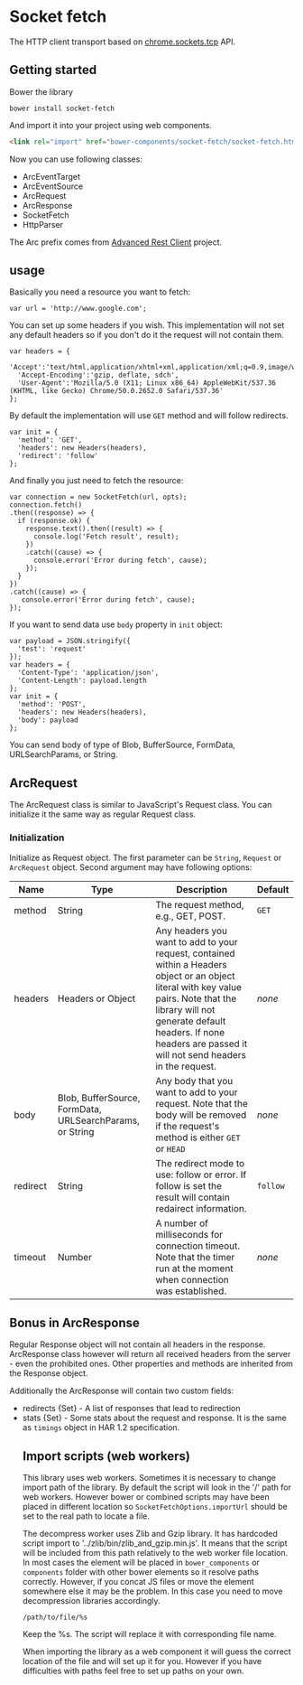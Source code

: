 # Socket fetch

The HTTP client transport based on [chrome.sockets.tcp] API.

## Getting started
Bower the library
```
bower install socket-fetch
```
And import it into your project using web components.
```html
<link rel="import" href="bower-components/socket-fetch/socket-fetch.html">
```
Now you can use following classes:
* ArcEventTarget
* ArcEventSource
* ArcRequest
* ArcResponse
* SocketFetch
* HttpParser

The Arc prefix comes from [Advanced Rest Client] project.

## usage

Basically you need a resource you want to fetch:
```
var url = 'http://www.google.com';
```
You can set up some headers if you wish.
This implementation will not set any default headers so if you don't do it the request will not contain them.
```
var headers = {
  'Accept':'text/html,application/xhtml+xml,application/xml;q=0.9,image/webp,*/*;q=0.8',
  'Accept-Encoding':'gzip, deflate, sdch',
  'User-Agent':'Mozilla/5.0 (X11; Linux x86_64) AppleWebKit/537.36 (KHTML, like Gecko) Chrome/50.0.2652.0 Safari/537.36'
};
```
By default the implementation will use `GET` method and will follow redirects.
```
var init = {
  'method': 'GET',
  'headers': new Headers(headers),
  'redirect': 'follow'
};
```
And finally you just need to fetch the resource:
```
var connection = new SocketFetch(url, opts);
connection.fetch()
.then((response) => {
  if (response.ok) {
    response.text().then((result) => {
      console.log('Fetch result', result);
    })
    .catch((cause) => {
      console.error('Error during fetch', cause);
    });
  }
})
.catch((cause) => {
   console.error('Error during fetch', cause);
});
```

If you want to send data use `body` property in `init` object:
```
var payload = JSON.stringify({
  'test': 'request'
});
var headers = {
  'Content-Type': 'application/json',
  'Content-Length': payload.length
};
var init = {
  'method': 'POST',
  'headers': new Headers(headers),
  'body': payload
};
```
You can send body of type of Blob, BufferSource, FormData, URLSearchParams, or String.

## ArcRequest
The ArcRequest class is similar to JavaScript's Request class. You can initialize it the same way as regular Request class.

### Initialization
Initialize as Request object. The first parameter can be `String`, `Request` or `ArcRequest` object.
Second argument may have following options:

| Name | Type | Description | Default |
| --- | --- | --- | --- |
| method | String | The request method, e.g., GET, POST. | `GET` |
| headers | Headers or Object | Any headers you want to add to your request, contained within a Headers object or an object literal with key value pairs. Note that the library will not generate default headers. If none headers are passed it will not send headers in the request. | _none_ |
| body | Blob, BufferSource, FormData, URLSearchParams, or String | Any body that you want to add to your request. Note that the body will be removed if the request's method is either `GET` or `HEAD` | _none_ |
| redirect | String | The redirect mode to use: follow or error. If follow is set the result will contain redairect information. | `follow` |
| timeout | Number | A number of milliseconds for connection timeout. Note that the timer run at the moment when connection was established. | _none_ |


## Bonus in ArcResponse
Regular Response object will not contain all headers in the response. ArcResponse class however will return all received headers from the server - even the prohibited ones. Other properties and methods are inherited from the Response object.

Additionally the ArcResponse will contain two custom fields:
* redirects {Set<ArcResponse>} - A list of responses that lead to redirection
* stats {Set<Object>} - Some stats about the request and response. It is the same as `timings` object in HAR 1.2 specification.

## Import scripts (web workers)
This library uses web workers. Sometimes it is necessary to change import path of the library.
By default the script will look in the '/' path for web workers. However bower or combined scripts
may have been placed in different location so `SocketFetchOptions.importUrl` should be set to
the real path to locate a file.

The decompress worker uses Zlib and Gzip library. It has hardcoded script import to '../zlib/bin/zlib_and_gzip.min.js'. It means that the script will be included from this path relatively to the web worker file location.
In most cases the element will be placed in `bower_components` or `components` folder with other bower elements so it resolve paths correctly. However, if you concat JS files or move the element somewhere else it may be the problem.
In this case you need to move decompression libraries accordingly.

```
/path/to/file/%s
```
Keep the %s. The script will replace it with corresponding file name.

When importing the library as a web component it will guess the correct location of the file and will set up it for you. However if you have difficulties with paths feel free to set up paths on your own.


  [chrome.sockets.tcp]: https://developer.chrome.com/apps/sockets_tcp
  [Advanced Rest Client]: https://github.com/jarrodek/ChromeRestClient
